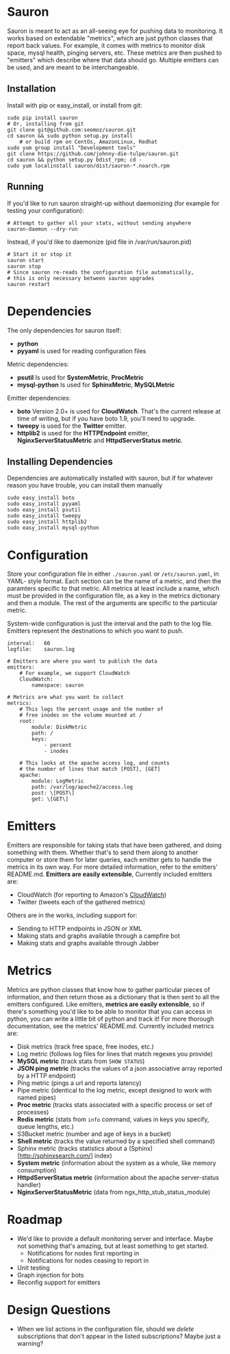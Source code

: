 Sauron
======

Sauron is meant to act as an all-seeing eye for pushing data to monitoring. It
works based on extendable "metrics", which are just python classes that report
back values. For example, it comes with metrics to monitor disk space, mysql
health, pinging servers, etc. These metrics are then pushed to "emitters" which
describe where that data should go. Multiple emitters can be used, and are meant
to be interchangeable.

Installation
------------

Install with pip or easy\_install, or install from git:

	sudo pip install sauron
	# Or, installing from git
	git clone git@github.com:seomoz/sauron.git
	cd sauron && sudo python setup.py install
        # or build rpm on CentOs, AmazonLinux, Redhat
	sudo yum group install "Development tools"
	git clone https://github.com/johnny-die-tulpe/sauron.git
	cd sauron && python setup.py bdist_rpm; cd -
	sudo yum localinstall sauron/dist/sauron-*.noarch.rpm

Running
-------

If you'd like to run sauron straight-up without daemonizing (for example for 
testing your configuration):

	# Attempt to gather all your stats, without sending anywhere
	sauron-daemon --dry-run

Instead, if you'd like to daemonize (pid file in /var/run/sauron.pid)

	# Start it or stop it
	sauron start
	sauron stop
	# Since sauron re-reads the configuration file automatically,
	# this is only necessary between sauron upgrades
	sauron restart

Dependencies
============

The only dependencies for sauron itself:

* __python__
* __pyyaml__ is used for reading configuration files

Metric dependencies:

* __psutil__ Is used for __SystemMetric__, __ProcMetric__
* __mysql-python__ Is used for __SphinxMetric__, __MySQLMetric__

Emitter dependencies:

* __boto__ Version 2.0+ is used for __CloudWatch__. That's the current release at
time of writing, but if you have boto 1.9, you'll need to upgrade.
* __tweepy__ is used for the __Twitter__ emitter.
* __httplib2__ is used for the __HTTPEndpoint__ emitter, __NginxServerStatusMetric__ and
__HttpdServerStatus metric__.

Installing Dependencies
-----------------------

Dependencies are automatically installed with sauron, but if for whatever reason you
have trouble, you can install them manually

	sudo easy_install boto
	sudo easy_install pyyaml
	sudo easy_install psutil
	sudo easy_install tweepy
	sudo easy_install httplib2
	sudo easy_install mysql-python

Configuration
=============

Store your configuration file in either `./sauron.yaml` or `/etc/sauron.yaml`, in YAML-
style format. Each section can be the name of a metric, and then the paramters
specific to that metric. All metrics at least include a name, which must be provided
in the configuration file, as a key in the metrics dictionary and then a module. The
rest of the arguments are specific to the particular metric.

System-wide configuration is just the interval and the path to the log file. Emitters
represent the destinations to which you want to push.

	interval:   60
	logfile:    sauron.log

	# Emitters are where you want to publish the data
	emitters:
	    # For example, we support CloudWatch
	    CloudWatch:
	        namespace: sauron

	# Metrics are what you want to collect
	metrics:
	    # This logs the percent usage and the number of
	    # free inodes on the volume mounted at /
	    root:
	        module: DiskMetric
	        path: /
	        keys: 
	            - percent
	            - inodes

	    # This looks at the apache access log, and counts
	    # the number of lines that match [POST], [GET]
	    apache:
	        module: LogMetric
	        path: /var/log/apache2/access.log
	        post: \[POST\]
	        get: \[GET\]

Emitters
========

Emitters are responsible for taking stats that have been gathered, and doing something
with them. Whether that's to send them along to another computer or store them for later
queries, each emitter gets to handle the metrics in its own way. For more detailed
information, refer to the emitters' README.md. __Emitters are easily extensible__, Currently
included emitters are:

* CloudWatch (for reporting to Amazon's [CloudWatch](http://aws.amazon.com/cloudwatch/))
* Twitter (tweets each of the gathered metrics)

Others are in the works, including support for:

* Sending to HTTP endpoints in JSON or XML
* Making stats and graphs available through a campfire bot
* Making stats and graphs available through Jabber

Metrics
=======

Metrics are python classes that know how to gather particular pieces of information, and
then return those as a dictionary that is then sent to all the emitters configured. Like
emitters, __metrics are easily extensible__, so if there's something you'd like to be able
to monitor that you can access in python, you can write a little bit of python and track it!
For more thorough documentation, see the metrics' README.md. Currently included metrics are:

* Disk metrics (track free space, free inodes, etc.)
* Log metric (follows log files for lines that match regexes you provide)
* __MySQL metric__ (track stats from `SHOW STATUS`)
* __JSON ping metric__ (tracks the values of a json associative array reported by a HTTP endpoint)
* Ping metric (pings a url and reports latency)
* Pipe metric (identical to the log metric, except designed to work with named pipes)
* __Proc metric__ (tracks stats associated with a specific process or set of processes)
* __Redis metric__ (stats from `info` command, values in keys you specify, queue lengths, etc.)
* S3Bucket metric (number and age of keys in a bucket)
* __Shell metric__ (tracks the value returned by a specified shell command)
* Sphinx metric (tracks statistics about a (Sphinx)[http://sphinxsearch.com/] index)
* __System metric__ (information about the system as a whole, like memory consumption)
* __HttpdServerStatus metric__ (information about the apache server-status handler)
* __NginxServerStatusMetric__ (data from ngx_http_stub_status_module)


Roadmap
=======

* We'd like to provide a default monitoring server and interface. Maybe not something that's
amazing, but at least something to get started.
	- Notifications for nodes first reporting in
	- Notifications for nodes ceasing to report in
* Unit testing
* Graph injection for bots
* Reconfig support for emitters

Design Questions
================

* When we list actions in the configuration file, should we _delete_ subscriptions that don't
appear in the listed subscriptions? Maybe just a warning?
